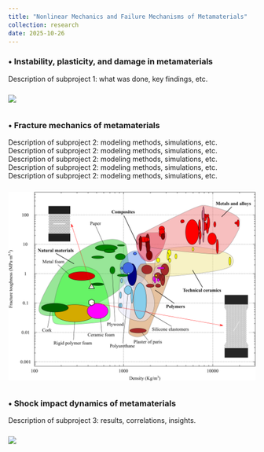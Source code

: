 ```yaml
---
title: "Nonlinear Mechanics and Failure Mechanisms of Metamaterials"
collection: research
date: 2025-10-26
---
```


### •  Instability, plasticity, and damage in metamaterials

Description of subproject 1: what was done, key findings, etc.

<img src='/images/figure1.png' style='margin-top:10px; margin-bottom:10px;'>

### •  Fracture mechanics of metamaterials

Description of subproject 2: modeling methods, simulations, etc. Description of subproject 2: modeling methods, simulations, etc. Description of subproject 2: modeling methods, simulations, etc. Description of subproject 2: modeling methods, simulations, etc. Description of subproject 2: modeling methods, simulations, etc.

<img src='../images/Research_Fracture.png' style='width:1000px; margin-top:10px; margin-bottom:10px;'>

### •  Shock impact dynamics of metamaterials

Description of subproject 3: results, correlations, insights.

<img src='/images/figure3.png' style='margin-top:10px; margin-bottom:10px;'>
